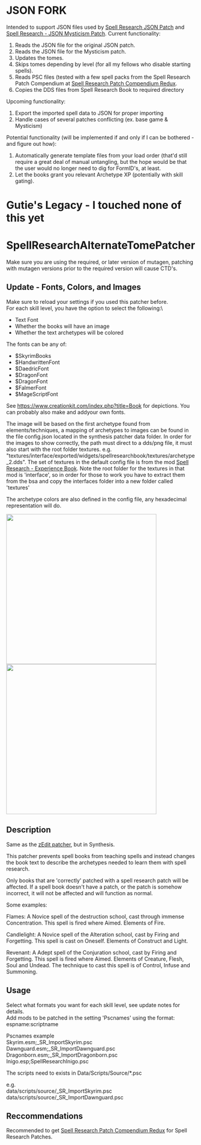 # JSON FORK

Intended to support JSON files used by [Spell Research JSON Patch](https://www.nexusmods.com/skyrimspecialedition/mods/42381) and [Spell Research - JSON Mysticism Patch](https://www.nexusmods.com/skyrimspecialedition/mods/48515).
Current functionality:
1. Reads the JSON file for the original JSON patch.
2. Reads the JSON file for the Mysticism patch.
3. Updates the tomes.
4. Skips tomes depending by level (for all my fellows who disable starting spells).
5. Reads PSC files (tested with a few spell packs from the Spell Research Patch Compendium at [Spell Research Patch Compendium Redux](https://www.nexusmods.com/skyrimspecialedition/mods/61177).
6. Copies the DDS files from Spell Research Book to required directory

Upcoming functionality:
1. Export the imported spell data to JSON for proper importing
2. Handle cases of several patches conflicting (ex. base game & Mysticism)

Potential functionality (will be implemented if and only if I can be bothered - and figure out how):
1. Automatically generate template files from your load order (that'd still require a great deal of manual untangling, but the hope would be that the user would no longer need to dig for FormID's, at least.
2. Let the books grant you relevant Archetype XP (potentially with skill gating).

# Gutie's Legacy - I touched none of this yet

# SpellResearchAlternateTomePatcher

Make sure you are using the required, or later version of mutagen, patching with mutagen versions prior to the required version will cause CTD's.

## Update - Fonts, Colors, and Images
Make sure to reload your settings if you used this patcher before.\
For each skill level, you have the option to select the following:\
- Text Font
- Whether the books will have an image
- Whether the text archetypes will be colored

The fonts can be any of:
- $SkyrimBooks
- $HandwrittenFont
- $DaedricFont
- $DragonFont
- $DragonFont
- $FalmerFont
- $MageScriptFont

See https://www.creationkit.com/index.php?title=Book for depictions. You can probably also make and addyour own fonts.

The image will be based on the first archetype found from elements/techniques, a mapping of archetypes to images can be found in the file config.json located in the synthesis patcher data folder. In order for the images to show correctly, the path must direct to a dds/png file, it must also start with the root folder textures. e.g.\
"textures/interface/exported/widgets/spellresearchbook/textures/archetype_2.dds". The set of textures in the default config file is from the mod [Spell Research - Experience Book](https://www.nexusmods.com/skyrimspecialedition/mods/28355). Note the root folder for the textures in that mod is 'interface', so in order for those to work you have to extract them from the bsa and copy the interfaces folder into a new folder called 'textures'

The archetype colors are also defined in the config file, any hexadecimal representation will do.
<!-- ![book1](https://user-images.githubusercontent.com/98627298/152105281-5a76f057-09d2-4d8e-bd68-a1c397f2629c.JPG) -->
<!-- ![book2](https://user-images.githubusercontent.com/98627298/152105316-1c2db180-470f-4e80-a54d-a1ee1534b0a6.JPG) -->
<p float="left">
<img src="https://user-images.githubusercontent.com/98627298/152105281-5a76f057-09d2-4d8e-bd68-a1c397f2629c.JPG" width="400">
<img src="https://user-images.githubusercontent.com/98627298/152105316-1c2db180-470f-4e80-a54d-a1ee1534b0a6.JPG" width="400">  
</p>

## Description
Same as the [zEdit patcher](https://www.nexusmods.com/skyrimspecialedition/mods/39301), but in Synthesis.

This patcher prevents spell books from teaching spells and instead changes the book text to describe the archetypes needed to learn them with spell research.

Only books that are 'correctly' patched with a spell research patch will be affected. If a spell book doesn't have a patch, or the patch is somehow incorrect, it will not be affected and will function as normal.

Some examples:

Flames:
A Novice spell of the destruction school, cast through immense Concentration. This spell is fired where Aimed. Elements of Fire. 

Candlelight:
A Novice spell of the Alteration school, cast by Firing and Forgetting. This spell is cast on Oneself. Elements of Construct and Light. 

Revenant:
A Adept spell of the Conjuration school, cast by Firing and Forgetting. This spell is fired where Aimed. Elements of Creature, Flesh, Soul and Undead. The technique to cast this spell is of Control, Infuse and Summoning.


## Usage
Select what formats you want for each skill level, see update notes for details.\
Add mods to be patched in the setting 'Pscnames' using the format: espname:scriptname

Pscnames example\
Skyrim.esm;_SR_ImportSkyrim.psc\
Dawnguard.esm;_SR_ImportDawnguard.psc\
Dragonborn.esm;_SR_ImportDragonborn.psc\
Inigo.esp;SpellResearchInigo.psc

The scripts need to exists in Data/Scripts/Source/*.psc

e.g.\
data/scripts/source/_SR_ImportSkyrim.psc\
data/scripts/source/_SR_ImportDawnguard.psc

## Reccommendations
Recommended to get [Spell Research Patch Compendium Redux](https://www.nexusmods.com/skyrimspecialedition/mods/61177) for Spell Research Patches.

